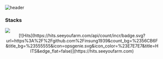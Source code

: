![header](https://capsule-render.vercel.app/api?text=Hello%World!)

### Stacks

<img src="https://img.shields.io/badge/React-41BADB?style=flat-square&logo=react&logoColor=white" />

<div align=center>
  [![Hits](https://hits.seeyoufarm.com/api/count/incr/badge.svg?url=https%3A%2F%2Fgithub.com%2Finsung1939&count_bg=%2356CB6F&title_bg=%23555555&icon=opsgenie.svg&icon_color=%23E7E7E7&title=HITS&edge_flat=false)](https://hits.seeyoufarm.com)
  </div>
